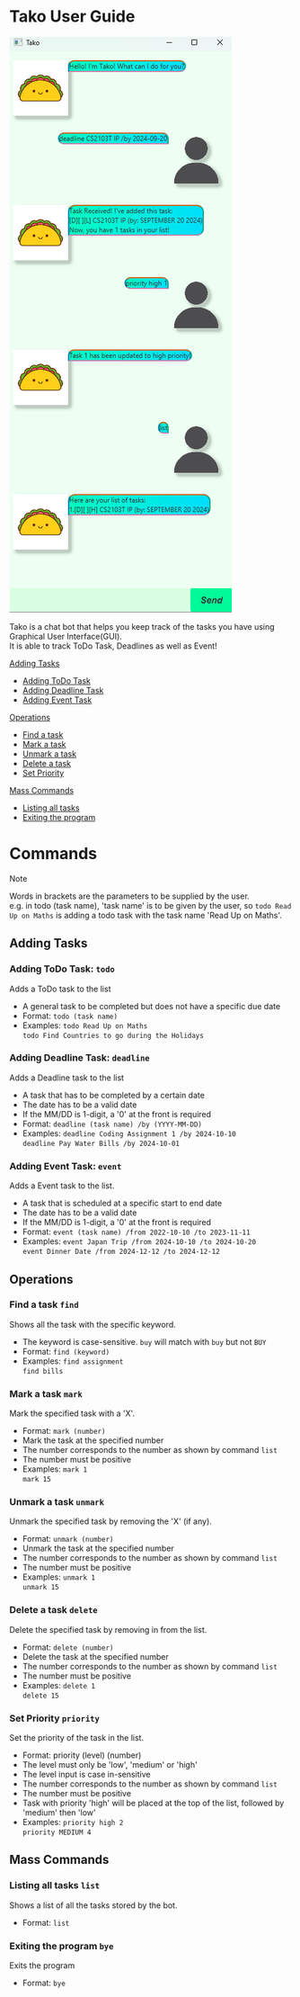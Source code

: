 # Tako User Guide

![](https://github.com/nigellqx/ip/blob/master/docs/Ui.png.png)

Tako is a chat bot that helps you keep track of the tasks you have
using Graphical User Interface(GUI).  
It is able to track ToDo Task, Deadlines as well as Event!

[Adding Tasks](#adding-tasks)
- [Adding ToDo Task](#adding-todo-task-todo)
- [Adding Deadline Task](#adding-deadline-task-deadline)
- [Adding Event Task](#adding-event-task-event)

[Operations](#operations)
- [Find a task](#find-a-task-find)
- [Mark a task](#mark-a-task-mark)
- [Unmark a task](#unmark-a-task-unmark)
- [Delete a task](#delete-a-task-delete)
- [Set Priority](#set-priority-priority)

[Mass Commands](#mass-commands)
- [Listing all tasks](#listing-all-tasks-list)
- [Exiting the program](#exiting-the-program-bye)


# Commands

> [!NOTE]
> Words in brackets are the parameters to be supplied by the user.  
> e.g. in todo (task name), 'task name' is to be given by the user, so
> `todo Read Up on Maths` is adding a todo task with the task 
> name 'Read Up on Maths'.

## Adding Tasks

### Adding ToDo Task: `todo`
Adds a ToDo task to the list
- A general task to be completed but does not have a specific due date
- Format: `todo (task name)` 
- Examples: `todo Read Up on Maths`  
            `todo Find Countries to go during the Holidays`

### Adding Deadline Task: `deadline`
Adds a Deadline task to the list
- A task that has to be completed by a certain date
- The date has to be a valid date
- If the MM/DD is 1-digit, a '0' at the front is required
- Format: `deadline (task name) /by (YYYY-MM-DD)`
- Examples: `deadline Coding Assignment 1 /by 2024-10-10`  
            `deadline Pay Water Bills /by 2024-10-01`

### Adding Event Task: `event`
Adds a Event task to the list.
- A task that is scheduled at a specific start to end date
- The date has to be a valid date
- If the MM/DD is 1-digit, a '0' at the front is required
- Format: `event (task name) /from 2022-10-10 /to 2023-11-11`
- Examples: `event Japan Trip /from 2024-10-10 /to 2024-10-20`  
            `event Dinner Date /from 2024-12-12 /to 2024-12-12`


## Operations

### Find a task `find`
Shows all the task with the specific keyword.
- The keyword is case-sensitive. `buy` will match with `buy` but not `BUY`
- Format: `find (keyword)`
- Examples: `find assignment`  
            `find bills`

### Mark a task `mark`
Mark the specified task with a 'X'.
- Format: `mark (number)`
- Mark the task at the specified number
- The number corresponds to the number as shown by command `list`
- The number must be positive
- Examples: `mark 1`  
            `mark 15`

### Unmark a task `unmark`
Unmark the specified task by removing the 'X' (if any).
- Format: `unmark (number)`
- Unmark the task at the specified number
- The number corresponds to the number as shown by command `list`
- The number must be positive
- Examples: `unmark 1`  
            `unmark 15`

### Delete a task `delete`
Delete the specified task by removing in from the list.
- Format: `delete (number)`
- Delete the task at the specified number
- The number corresponds to the number as shown by command `list`
- The number must be positive
- Examples: `delete 1`  
            `delete 15`

### Set Priority `priority`
Set the priority of the task in the list.
- Format: priority (level) (number)
- The level must only be 'low', 'medium' or 'high'
- The level input is case in-sensitive
- The number corresponds to the number as shown by command `list`
- The number must be positive
- Task with priority 'high' will be placed at the top of the list,
  followed by 'medium' then 'low'
- Examples: `priority high 2`  
            `priority MEDIUM 4`


## Mass Commands

### Listing all tasks `list`
Shows a list of all the tasks stored by the bot.
- Format: `list`

### Exiting the program `bye`
Exits the program
- Format: `bye`